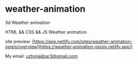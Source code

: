 # weather-animation
3d Weather animation


HTML && CSS && JS Weather animation

site preview: [https://app.netlify.com/sites/weather-animation-opisis/overview](https://weather-animation-opisis.netlify.app/)

My email: uzhojiakbar3@gmail.com

